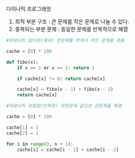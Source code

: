 다이나믹 프로그래밍 
1. 최적 부분 구조 : 큰 문제를 작은 문제로 나눌 수 있다.
2. 중복되는 부분 문제 : 동일한 문제를 반복적으로 해열
```py
#피보나치 탑다운(재귀) 큰문제를 쪼개서 작은 문제를 호출

cache = [0] * 100

def fibo(x):
    if x == 1 or x == 2: return 1

    if cache[x] != 0: return cache[x]

    cache[x] = fibo(x - 1) + fibo(x - 2)
    return cache[x]

#피보나치 보텀업(반복문) 작은문제 값으로 큰문제를 해결

cache = [0] * 100

cache[1] = 1
cache[2] = 1

for i in range(3, n + 1):
    cache[i] = cache[i - 1] + cache[i - 2]
```
